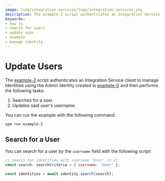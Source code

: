 ```yaml
---
image: /img/integration-services/logo/integration_services.png
description: The example-2 script authenticates an Integration Service client to manage Identities using the Admin identity created in example-0 and then searches for a user and then updates said user's username.
keywords:
- how to
- search for users
- update user
- example
- manage identity
---
```



# Update Users

The [example-2](https://github.com/iotaledger/integration-services/blob/master/clients/node/examples/2-UpdateUser.ts)
script authenticates an Integration Service client to manage Identities using the Admin identity created in [example-0](how-to-run-examples) and then performs the following tasks:

1. Searches for a user.
2. Updates said user's username. 

You can run the example with the following command:

```bash
npm run example-2
```

## Search for a User

You can search for a user by the `username` field with the following script:

```js
// Search for identities with username 'User' in it
const search: searchCriteria = { username: 'User' };

const identities = await identity.search(search);
```
